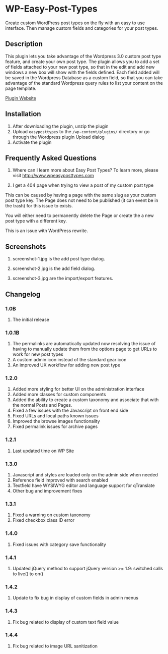 WP-Easy-Post-Types
==================

Create custom WordPress post types on the fly with an easy to use interface. Then manage custom fields and categories for your post types.

## Description

This plugin lets you take advantage of the Wordpress 3.0 custom post type feature, and create your own post type. The plugin allows you to add a set of fields attached to your new post type, so that in the edit and add new windows a new box will show with the fields defined. Each field added will be saved in the Wordpress Database as a custom field, so that you can take advantage of the standard Wordpress query rules to list your content on the page template.

[Plugin Website](http://www.wpeasyposttypes.com)

## Installation

1. After downloading the plugin, unzip the plugin
1. Upload `easyposttypes` to the `/wp-content/plugins/` directory  or go through the Wordpress plugin Upload dialog
1. Activate the plugin

## Frequently Asked Questions

1. Where can I learn more about Easy Post Types?
To learn more, please visit http://www.wpeasyposttypes.com

2. I get a 404 page when trying to view a post of my custom post type

This can be caused by having a page with the same slug as your custom post type key. The Page does not need to be published (it can event be in the trash) for this issue to exists.

You will either need to permanently delete the Page or create the a new post type with a different key.

This is an issue with WordPress rewrite.


## Screenshots

1. screenshot-1.jpg is the add post type dialog.

2. screenshot-2.jpg is the add field dialog.

3. screenshot-3.jpg are the import/export features.

## Changelog

### 1.0B
1. The initial release

### 1.0.1B

1. The permalinks are automatically updated now resolving the issue of having to manually update them from the options page to get URLs to work for new post types
2. A custom admin icon instead of the standard gear icon
3. An improved UX workflow for adding new post type

### 1.2.0

1. Added more styling for better UI on the administration interface
2. Added more classes for custom components
3. Added the ability to create a custom taxonomy and associate that with the normal Posts and Pages.
4. Fixed a few issues with the Javascript on front end side
5. Fixed URLs and local paths known issues
6. Improved the browse images functionality
7. Fixed permalink issues for archive pages

### 1.2.1
1. Last updated time on WP Site

### 1.3.0
1. Javascript and styles are loaded only on the admin side when needed
2. Reference field improved with search enabled
3. Textfield have WYSIWYG editor and language support for qTranslate
4. Other bug and improvement fixes

### 1.3.1
1. Fixed a warning on custom taxonomy
2. Fixed checkbox class ID error

### 1.4.0
1. Fixed issues with category save functionality

### 1.4.1
1. Updated jQuery method to support jQuery version >= 1.9: switched calls to live() to on()

### 1.4.2
1. Update to fix bug in display of custom fields in admin menus

### 1.4.3
1. Fix bug related to display of custom text field value

### 1.4.4
1. Fix bug related to image URL sanitization
